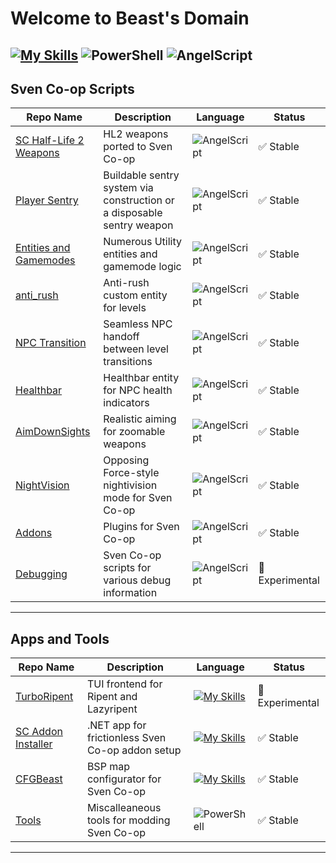 # Welcome to Beast's Domain
[![My Skills](https://skillicons.dev/icons?i=cs,java,go,rust,dotnet)](https://skillicons.dev) ![PowerShell](https://img.shields.io/badge/PowerShell-5391FE?style=for-the-badge&logo=powershell&logoColor=white) ![AngelScript](https://img.shields.io/badge/AngelScript-CCAAFF?style=for-the-badge&logoColor=white)
---
## Sven Co-op Scripts

| Repo Name | Description | Language | Status |
|-----------|-------------|----------|--------|
| [SC Half-Life 2 Weapons](https://github.com/Outerbeast/SC-Half-Life-2-Weapons) | HL2 weapons ported to Sven Co-op | ![AngelScript](https://img.shields.io/badge/AngelScript-CCAAFF?style=for-the-badge&logoColor=white) | ✅ Stable |
| [Player Sentry](https://github.com/Outerbeast/Player-Sentry) | Buildable sentry system via construction or a disposable sentry weapon | ![AngelScript](https://img.shields.io/badge/AngelScript-CCAAFF?style=for-the-badge&logoColor=white) | ✅ Stable |
| [Entities and Gamemodes](https://github.com/Outerbeast/Entities-and-Gamemodes) | Numerous Utility entities and gamemode logic | ![AngelScript](https://img.shields.io/badge/AngelScript-CCAAFF?style=for-the-badge&logoColor=white) | ✅ Stable |
| [anti_rush](https://github.com/Outerbeast/anti_rush) | Anti-rush custom entity for levels | ![AngelScript](https://img.shields.io/badge/AngelScript-CCAAFF?style=for-the-badge&logoColor=white) | ✅ Stable |
| [NPC Transition](https://github.com/Outerbeast/Npc-Transition) | Seamless NPC handoff between level transitions | ![AngelScript](https://img.shields.io/badge/AngelScript-CCAAFF?style=for-the-badge&logoColor=white) | ✅ Stable |
| [Healthbar](https://github.com/Outerbeast/Healthbar) | Healthbar entity for NPC health indicators | ![AngelScript](https://img.shields.io/badge/AngelScript-CCAAFF?style=for-the-badge&logoColor=white) | ✅ Stable |
| [AimDownSights](https://github.com/Outerbeast/AimDownSights) | Realistic aiming for zoomable weapons | ![AngelScript](https://img.shields.io/badge/AngelScript-CCAAFF?style=for-the-badge&logoColor=white) | ✅ Stable |
| [NightVision](https://github.com/Outerbeast/NightVision) | Opposing Force-style nightivision mode for Sven Co-op | ![AngelScript](https://img.shields.io/badge/AngelScript-CCAAFF?style=for-the-badge&logoColor=white) | ✅ Stable |
| [Addons](https://github.com/Outerbeast/Addons) | Plugins for Sven Co-op | ![AngelScript](https://img.shields.io/badge/AngelScript-CCAAFF?style=for-the-badge&logoColor=white) | ✅ Stable |
| [Debugging](https://github.com/Outerbeast/Debugging) | Sven Co-op scripts for various debug information | ![AngelScript](https://img.shields.io/badge/AngelScript-CCAAFF?style=for-the-badge&logoColor=white) | 🧪 Experimental |

---
## Apps and Tools

| Repo Name | Description | Language | Status |
|-----------|-------------|----------|--------|
| [TurboRipent](https://github.com/Outerbeast/TurboRipent)| TUI frontend for Ripent and Lazyripent | [![My Skills](https://skillicons.dev/icons?i=go)](https://skillicons.dev) | 🧪 Experimental |
| [SC Addon Installer](https://github.com/Outerbeast/SC-Addon-Installer) | .NET app for frictionless Sven Co-op addon setup | [![My Skills](https://skillicons.dev/icons?i=cs,dotnet)](https://skillicons.dev)| ✅ Stable |
| [CFGBeast](https://github.com/Outerbeast/CFGBeast)| BSP map configurator for Sven Co-op | [![My Skills](https://skillicons.dev/icons?i=rust)](https://skillicons.dev) | ✅ Stable |
| [Tools](https://github.com/Outerbeast/Tools) | Miscalleaneous tools for modding Sven Co-op | ![PowerShell](https://img.shields.io/badge/PowerShell-5391FE?style=for-the-badge&logo=powershell&logoColor=white) | ✅ Stable |
---
